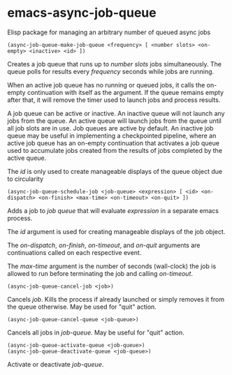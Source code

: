 # emacs-async-job-queue
Elisp package for managing an arbitrary number of queued async jobs

    (async-job-queue-make-job-queue <frequency> [ <number slots> <on-empty> <inactive> <id> ])

Creates a job queue that runs up to *number slots* jobs simultaneously.
The queue polls for results every *frequency* seconds while jobs are running.

When an active job queue has no running or queued jobs, it calls the on-empty continuation with itself as the argument.  If the queue remains empty after that, it will remove the timer used to launch jobs and process results.

A job queue can be active or inactive.  An inactive queue will not launch any jobs from the queue.  An active queue will launch jobs from the queue until all job slots are in use.  Job queues are active by default.  An inactive job queue may be useful in implementing a checkpointed pipeline, where an active job queue has an on-empty continuation that activates a job queue used to accumulate jobs created from the results of jobs completed by the active queue.  

The *id* is only used to create manageable displays of the queue object due to circularity

    (async-job-queue-schedule-job <job-queue> <expression> [ <id> <on-dispatch> <on-finish> <max-time> <on-timeout> <on-quit> ])

Adds a job to *job queue* that will evaluate *expression* in a separate emacs process.

The *id* argument is used for creating manageable displays of the job object.

The *on-dispatch*, *on-finish*, *on-timeout*, and *on-quit* arguments are continuations
called on each respective event.

The *max-time* argument is the number of seconds (wall-clock) the job is allowed to run before terminating the job and calling *on-timeout*.

    (async-job-queue-cancel-job <job>)

Cancels *job*.  Kills the process if already launched or simply removes it from the queue otherwise.  May be used for "quit" action.

    (async-job-queue-cancel-queue <job-queue>)

Cancels all jobs in *job-queue*.  May be useful for "quit" action.

    (async-job-queue-activate-queue <job-queue>)
    (async-job-queue-deactivate-queue <job-queue>)

Activate or deactivate *job-queue*.  

